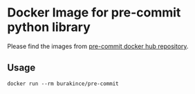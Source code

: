 # Docker Image for pre-commit python library

Please find the images from [pre-commit docker hub repository](https://hub.docker.com/r/burakince/pre-commit).

## Usage

```console
docker run --rm burakince/pre-commit
```
